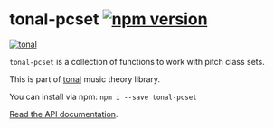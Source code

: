 # tonal-pcset [![npm version](https://img.shields.io/npm/v/tonal-pcset.svg?style=flat-square)](https://www.npmjs.com/package/tonal-pcset)

[![tonal](https://img.shields.io/badge/tonal-pcset-yellow.svg?style=flat-square)](https://www.npmjs.com/browse/keyword/tonal)

`tonal-pcset` is a collection of functions to work with pitch class sets.

This is part of [tonal](https://www.npmjs.com/package/tonal) music theory library.

You can install via npm: `npm i --save tonal-pcset`

[Read the API documentation](http://danigb.github.io/tonal/api/module-pcset.html).
